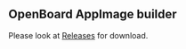 OpenBoard AppImage builder
---

Please look at [Releases](https://github.com/miurahr/OpenBoard-AppImage/releases) for download.
